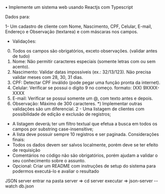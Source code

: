•	Implemente um sistema web usando Reactjs com Typescript

Dados para:

1-  Um cadastro de cliente com Nome, Nascimento, CPF, Celular, E-mail,
Endereço e Observação (textarea) e com máscaras nos campos.
- Validações:
0) Todos os campos são obrigatórios, exceto observações. (validar antes
de tudo)
1) Nome: Não permitir caracteres especiais (somente letras com ou sem
acento).
2) Nascimento: Validar datas impossíveis (ex.: 32/13/123). Não precisa
validar meses com 28, 30, 31 dias.
3) CPF: Detectar CPF inválido (pode pegar uma função pronta da
internet).
4) Celular: Verificar se possui o dígito 9 no começo. formato: (XX)
9XXXX-XXXX
5) E-mail: Verificar se possui somente um @, com texto antes e depois.
6) Observação: Máximo de 300 caracteres.
*) Implementar outras validações são um diferencial.
2 -  Uma listagem de clientes com possibilidade de edição e exclusão de
registros;
- A listagem deverá¡ ter um filtro textual que efetua a busca em todos os
campos por substring case-insensitive;
- A lista deve possuir sempre 10 registros e ser paginada.
Considerações finais:
- Todos os dados devem ser salvos localmente, porém deve se ter efeito de requisição
- Comentários no código não são obrigatórios, porém ajudam a validar o seu conhecimento sobre o assunto.
- Opcional: Criar um README com instruções de setup do sistema para podermos
executá-lo e avaliar o resultado


JSON server
entrar na pasta server => cd server
executar => json-server --watch db.json
